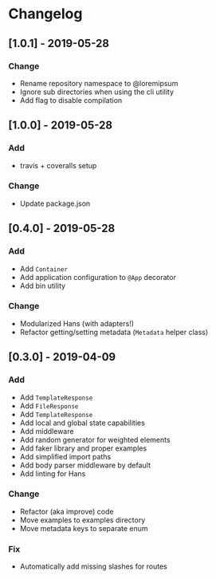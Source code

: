 # Changelog

## [1.0.1] - 2019-05-28
### Change
- Rename repository namespace to @loremipsum
- Ignore sub directories when using the cli utility
- Add flag to disable compilation

## [1.0.0] - 2019-05-28
### Add
- travis + coveralls setup

### Change
- Update package.json

## [0.4.0] - 2019-05-28
### Add
- Add `Container`
- Add application configuration to `@App` decorator
- Add bin utility

### Change
- Modularized Hans (with adapters!)
- Refactor getting/setting metadata (`Metadata` helper class)

## [0.3.0] - 2019-04-09
### Add
- Add `TemplateResponse`
- Add `FileResponse`
- Add `TemplateResponse`
- Add local and global state capabilities
- Add middleware
- Add random generator for weighted elements
- Add faker library and proper examples
- Add simplified import paths
- Add body parser middleware by default
- Add linting for Hans

### Change
- Refactor (aka improve) code
- Move examples to examples directory
- Move metadata keys to separate enum

### Fix
- Automatically add missing slashes for routes
